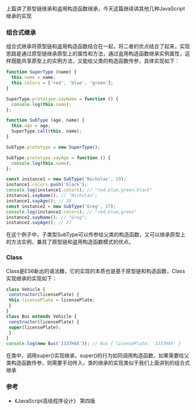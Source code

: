 上篇讲了原型链继承和盗用构造函数继承，今天这篇继续讲其他几种JavaScript继承的实现

### 组合式继承

组合式继承将原型链和盗用构造函数结合在一起，将二者的优点结合了起来，实现思路是通过原型链继承原型上的属性和方法，通过盗用构造函数继承实例属性，这样既能共享原型上的实例方法，又能给父类的构造函数传参，具体实现如下：

```JavaScript
function SuperType (name) {
  this.name = name;
  this.colors = ['red', 'blue', 'green'];
}

SuperType.prototype.sayName = function () {
  console.log(this.name);
};

function SubType (age, name) {
  this.age = age;
  SuperType.call(this, name);
}

SubType.prototype = new SuperType();

SubType.prototype.sayAge = function () {
  console.log(this.name);
};

const instance1 = new SubType('Nicholas', 29);
instance1.colors.push('black');
console.log(instance1.colors); // "red,blue,green,black"
instance1.sayName(); // "Nicholas";
instance1.sayAge(); // 29
const instance2 = new SubType('Greg', 27);
console.log(instance2.colors); // "red,blue,green"
instance2.sayName(); // "Greg";
instance2.sayAge(); // 27
```

在这个例子中，子类型SubType可以传参给父类的构造函数，又可以继承原型上的方法实例，兼具了原型链和盗用构造函数模式的优点。

### Class

Class是ES6新出的语法糖，它的实现的本质也是基于原型链和构造函数，Class实现继承的实现如下：

```js
class Vehicle { 
 constructor(licensePlate) { 
 this.licensePlate = licensePlate; 
 } 
} 
class Bus extends Vehicle { 
 constructor(licensePlate) { 
 super(licensePlate); 
 } 
} 
console.log(new Bus('1337H4X')); // Bus { licensePlate: '1337H4X' }
```
在类中，调用super()实现继承，super()的行为如同调用构造函数，如果需要给父类构造函数传参，则需要手动传入，类的继承的实现类似于我们上面讲到的组合式继承

### 参考

- 《JavaScript高级程序设计》 第四版
